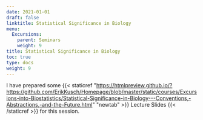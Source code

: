 ```yaml
---
date: 2021-01-01
draft: false
linktitle: Statistical Significance in Biology
menu:
  Excursions:
    parent: Seminars
    weight: 9
title: Statistical Significance in Biology
toc: true
type: docs
weight: 9
---
```


I have prepared some {{< staticref "https://htmlpreview.github.io/?https://github.com/ErikKusch/Homepage/blob/master/static/courses/Excursions-into-Biostatistics/Statistical-Significance-in-Biology---Conventions,-Abstractions,-and-the-Future.html" "newtab" >}} Lecture Slides {{< /staticref >}} for this session.
